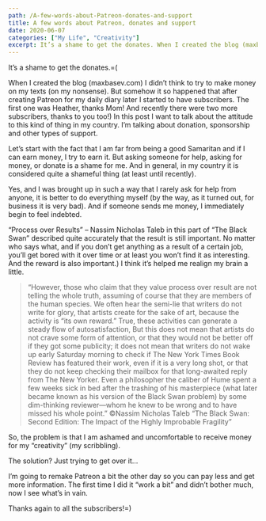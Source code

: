 ```yaml
---
path: /A-few-words-about-Patreon-donates-and-support
title: A few words about Patreon, donates and support
date: 2020-06-07
categories: ["My Life", "Creativity"]
excerpt: It’s a shame to get the donates. When I created the blog (maxbasev.com) I didn’t think to try to make money on my texts (on my nonsense). But somehow it so happened that after creating Patreon for my daily diary later I started to have subscribers. The first one was Heather, thanks Mom! And recently there were two more subscribers, thanks to you too!) In this post I want to talk about the attitude to this kind of thing in my country. I’m talking about donation, sponsorship and other types of support.
---
```


It’s a shame to get the donates.=(

When I created the blog (maxbasev.com) I didn’t think to try to make money on my texts (on my nonsense). But somehow it so happened that after creating Patreon for my daily diary later I started to have subscribers. The first one was Heather, thanks Mom! And recently there were two more subscribers, thanks to you too!) In this post I want to talk about the attitude to this kind of thing in my country. I’m talking about donation, sponsorship and other types of support.

Let’s start with the fact that I am far from being a good Samaritan and if I can earn money, I try to earn it. But asking someone for help, asking for money, or donate is a shame for me. And in general, in my country it is considered quite a shameful thing (at least until recently).

Yes, and I was brought up in such a way that I rarely ask for help from anyone, it is better to do everything myself (by the way, as it turned out, for business it is very bad). And if someone sends me money, I immediately begin to feel indebted.

“Process over Results” – Nassim Nicholas Taleb in this part of “The Black Swan” described quite accurately that the result is still important. No matter who says what, and if you don’t get anything as a result of a certain job, you’ll get bored with it over time or at least you won’t find it as interesting. And the reward is also important.) I think it’s helped me realign my brain a little.

> “However, those who claim that they value process over result are not telling the whole truth, assuming of course that they are members of the human species. We often hear the semi-lie that writers do not write for glory, that artists create for the sake of art, because the activity is “its own reward.” True, these activities can generate a steady flow of autosatisfaction, But this does not mean that artists do not crave some form of attention, or that they would not be better off if they got some publicity; it does not mean that writers do not wake up early Saturday morning to check if The New York Times Book Review has featured their work, even if it is a very long shot, or that they do not keep checking their mailbox for that long-awaited reply from The New Yorker. Even a philosopher the caliber of Hume spent a few weeks sick in bed after the trashing of his masterpiece (what later became known as his version of the Black Swan problem) by some dim-thinking reviewer—whom he knew to be wrong and to have missed his whole point.”
> ©Nassim Nicholas Taleb “The Black Swan: Second Edition: The Impact of the Highly Improbable Fragility”

So, the problem is that I am ashamed and uncomfortable to receive money for my “creativity” (my scribbling).

The solution? Just trying to get over it…

I’m going to remake Patreon a bit the other day so you can pay less and get more information. The first time I did it “work a bit” and didn’t bother much, now I see what’s in vain.

Thanks again to all the subscribers!=)
